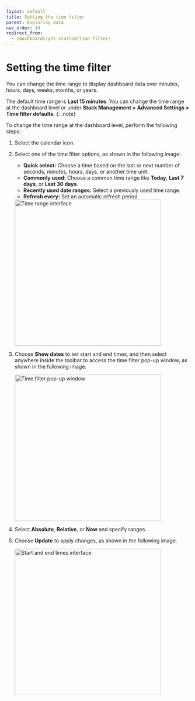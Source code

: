 ```yaml
---
layout: default
title: Setting the time filter
parent: Exploring data
nav_order: 10
redirect_from:
  - /dashboards/get-started/time-filter/
---
```


# Setting the time filter

You can change the time range to display dashboard data over minutes, hours, days, weeks, months, or years.

The default time range is **Last 15 minutes**. You can change the time range at the dashboard level or under **Stack Management > Advanced Settings > Time filter defaults**. 
{: .note}

To change the time range at the dashboard level, perform the following steps:

1. Select the calendar icon.
2. Select one of the time filter options, as shown in the following image:
   - **Quick select:** Choose a time based on the last or next number of seconds, minutes, hours, days, or another time unit. 
   - **Commonly used:** Choose a common time range like **Today**, **Last 7 days**, or **Last 30 days**. 
   - **Recently used date ranges:** Select a previously used time range.
   - **Refresh every:** Set an automatic refresh period.

    <img src="{{site.url}}{{site.baseurl}}/images/dashboards/time-range.png" alt="Time range interface" width="400"/>

3. Choose **Show dates** to set start and end times, and then select anywhere inside the toolbar to access the time filter pop-up window, as shown in the following image.

   <img src="{{site.url}}{{site.baseurl}}/images/dashboards/time-filter-popup.png" alt="Time filter pop-up window" width="400"/>

4. Select **Absolute**, **Relative**, or **Now** and specify ranges.
5. Choose **Update** to apply changes, as shown in the following image.

   <img src="{{site.url}}{{site.baseurl}}/images/dashboards/start-end-time.png" alt="Start and end times interface" width="400"/>
